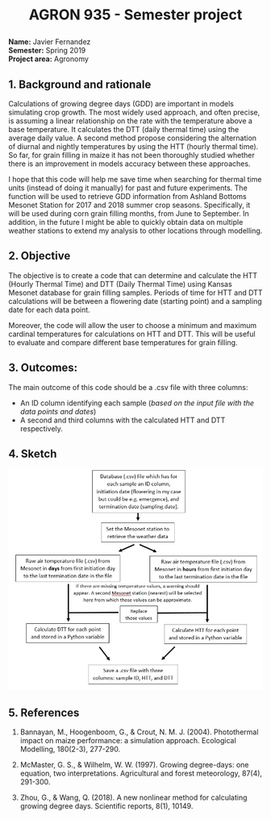# <p align="center"> AGRON 935 - Semester project</p>

**Name:** Javier Fernandez <br/>
**Semester:** Spring 2019 <br/>
**Project area:** Agronomy

## 1. Background and rationale

Calculations of growing degree days (GDD) are important in models simulating crop growth. The most widely used approach, and often precise, is assuming a linear relationship on the rate with the temperature above a base temperature. It calculates the DTT (daily thermal time) using the average daily value. A second method propose considering the alternation of diurnal and nightly temperatures by using the HTT (hourly thermal time). So far, for grain filling in maize it has not been thoroughly studied whether there is an improvement in models accuracy between these approaches.

I hope that this code will help me save time when searching for thermal time units (instead of doing it manually) for past and future experiments. The function will be used to retrieve GDD information from Ashland Bottoms Mesonet Station for 2017 and 2018 summer crop seasons. Specifically, it will be used during corn grain filling months, from June to September. In addition, in the future I might be able to quickly obtain data on multiple weather stations to extend my analysis to other locations through modelling.


## 2. Objective

The objective is to create a code that can determine and calculate the HTT (Hourly Thermal Time) and DTT (Daily Thermal Time) using Kansas Mesonet database for grain filling samples. Periods of time for HTT and DTT calculations will be between a flowering date (starting point) and a sampling date for each data point.

Moreover, the code will allow the user to choose a minimum and maximum cardinal temperatures for calculations on HTT and DTT. This will be useful to evaluate and compare different base temperatures for grain filling.

## 3. Outcomes:

The main outcome of this code should be a .csv file with three columns: 
   - An ID column identifying each sample (_based on the input file with the data points and dates_) 
   - A second and third columns with the calculated HTT and DTT respectively.
 
## 4. Sketch
<p align="center"><img src="project_sketch.jpg" alt="sketch_image" width="600"/></p>

## 5. References

1. Bannayan, M., Hoogenboom, G., & Crout, N. M. J. (2004). Photothermal impact on maize performance: a simulation approach. Ecological Modelling, 180(2-3), 277-290.

2. McMaster, G. S., & Wilhelm, W. W. (1997). Growing degree-days: one equation, two interpretations. Agricultural and forest meteorology, 87(4), 291-300.

3. Zhou, G., & Wang, Q. (2018). A new nonlinear method for calculating growing degree days. Scientific reports, 8(1), 10149.

